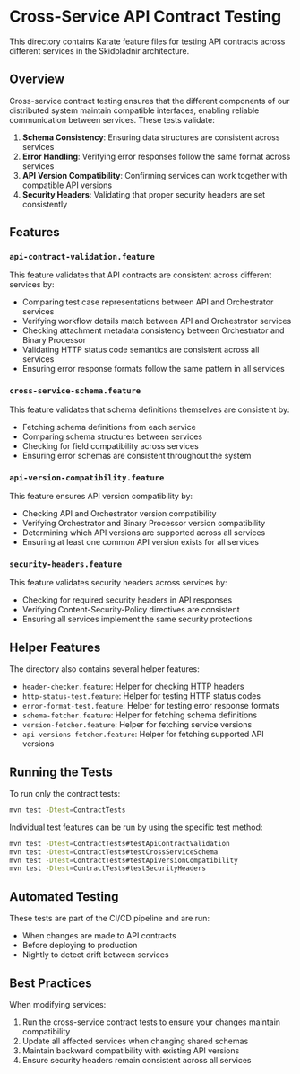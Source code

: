 # Cross-Service API Contract Testing

This directory contains Karate feature files for testing API contracts across different services in the Skidbladnir architecture.

## Overview

Cross-service contract testing ensures that the different components of our distributed system maintain compatible interfaces, enabling reliable communication between services. These tests validate:

1. **Schema Consistency**: Ensuring data structures are consistent across services
2. **Error Handling**: Verifying error responses follow the same format across services
3. **API Version Compatibility**: Confirming services can work together with compatible API versions
4. **Security Headers**: Validating that proper security headers are set consistently

## Features

### `api-contract-validation.feature`

This feature validates that API contracts are consistent across different services by:
- Comparing test case representations between API and Orchestrator services
- Verifying workflow details match between API and Orchestrator services
- Checking attachment metadata consistency between Orchestrator and Binary Processor
- Validating HTTP status code semantics are consistent across all services
- Ensuring error response formats follow the same pattern in all services

### `cross-service-schema.feature`

This feature validates that schema definitions themselves are consistent by:
- Fetching schema definitions from each service
- Comparing schema structures between services
- Checking for field compatibility across services
- Ensuring error schemas are consistent throughout the system

### `api-version-compatibility.feature`

This feature ensures API version compatibility by:
- Checking API and Orchestrator version compatibility
- Verifying Orchestrator and Binary Processor version compatibility
- Determining which API versions are supported across all services
- Ensuring at least one common API version exists for all services

### `security-headers.feature`

This feature validates security headers across services by:
- Checking for required security headers in API responses
- Verifying Content-Security-Policy directives are consistent
- Ensuring all services implement the same security protections

## Helper Features

The directory also contains several helper features:
- `header-checker.feature`: Helper for checking HTTP headers
- `http-status-test.feature`: Helper for testing HTTP status codes
- `error-format-test.feature`: Helper for testing error response formats
- `schema-fetcher.feature`: Helper for fetching schema definitions
- `version-fetcher.feature`: Helper for fetching service versions
- `api-versions-fetcher.feature`: Helper for fetching supported API versions

## Running the Tests

To run only the contract tests:

```bash
mvn test -Dtest=ContractTests
```

Individual test features can be run by using the specific test method:

```bash
mvn test -Dtest=ContractTests#testApiContractValidation
mvn test -Dtest=ContractTests#testCrossServiceSchema
mvn test -Dtest=ContractTests#testApiVersionCompatibility
mvn test -Dtest=ContractTests#testSecurityHeaders
```

## Automated Testing

These tests are part of the CI/CD pipeline and are run:
- When changes are made to API contracts
- Before deploying to production
- Nightly to detect drift between services

## Best Practices

When modifying services:
1. Run the cross-service contract tests to ensure your changes maintain compatibility
2. Update all affected services when changing shared schemas
3. Maintain backward compatibility with existing API versions
4. Ensure security headers remain consistent across all services